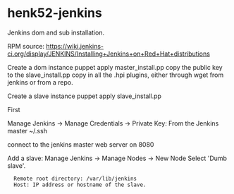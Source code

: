 # henk52-jenkins
Jenkins dom and sub installation.

RPM source: https://wiki.jenkins-ci.org/display/JENKINS/Installing+Jenkins+on+Red+Hat+distributions

Create a dom instance
puppet apply master_install.pp
copy the public key to the slave_install.pp
copy in all the .hpi plugins, either through wget from jenkins or from a repo.

Create a slave instance
puppet apply slave_install.pp

First

  Manage Jenkins ->  Manage Credentials -> 
    	Private Key: From the Jenkins master ~/.ssh 

connect to the jenkins master web server on 8080

Add a slave:
  Manage Jenkins -> Manage Nodes -> New Node
    Select 'Dumb slave'.
    
      Remote root directory: /var/lib/jenkins
      Host: IP address or hostname of the slave.
